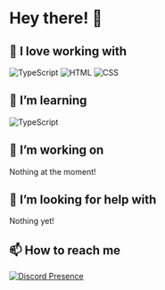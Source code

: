 # Hey there! 👋

## 💜 I love working with

<div display="flex">
  <img src="https://img.shields.io/badge/Lua-%232C2D72.svg?style=for-the-badge&logo=lua&logoColor=white" alt="TypeScript"/>
  <img src="https://img.shields.io/badge/HTML-%23E34F26.svg?style=for-the-badge&logo=html5&logoColor=white" alt="HTML"/>
  <img src="https://img.shields.io/badge/CSS-1572B6?style=for-the-badge&logo=css&logoColor=white" alt="CSS"/>
</div>

## 🌱 I’m learning

<div display="flex">
  <img src="https://img.shields.io/badge/typescript-%23007ACC.svg?style=for-the-badge&logo=typescript&logoColor=white" alt="TypeScript"/>
</div>

## 🔭 I’m working on

Nothing at the moment!

## 🤔 I’m looking for help with

Nothing yet!

## 📫 How to reach me

[![Discord Presence](https://lanyard.cnrad.dev/api/1024822280599117824?hideProfile=false&hideClan=true)](https://discord.com/users/1024822280599117824)
